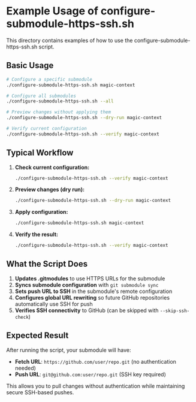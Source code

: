 # Example Usage of configure-submodule-https-ssh.sh

This directory contains examples of how to use the configure-submodule-https-ssh.sh script.

## Basic Usage

```bash
# Configure a specific submodule
./configure-submodule-https-ssh.sh magic-context

# Configure all submodules
./configure-submodule-https-ssh.sh --all

# Preview changes without applying them
./configure-submodule-https-ssh.sh --dry-run magic-context

# Verify current configuration
./configure-submodule-https-ssh.sh --verify magic-context
```

## Typical Workflow

1. **Check current configuration:**
   ```bash
   ./configure-submodule-https-ssh.sh --verify magic-context
   ```

2. **Preview changes (dry run):**
   ```bash
   ./configure-submodule-https-ssh.sh --dry-run magic-context
   ```

3. **Apply configuration:**
   ```bash
   ./configure-submodule-https-ssh.sh magic-context
   ```

4. **Verify the result:**
   ```bash
   ./configure-submodule-https-ssh.sh --verify magic-context
   ```

## What the Script Does

1. **Updates .gitmodules** to use HTTPS URLs for the submodule
2. **Syncs submodule configuration** with `git submodule sync`
3. **Sets push URL to SSH** in the submodule's remote configuration
4. **Configures global URL rewriting** so future GitHub repositories automatically use SSH for push
5. **Verifies SSH connectivity** to GitHub (can be skipped with `--skip-ssh-check`)

## Expected Result

After running the script, your submodule will have:
- **Fetch URL**: `https://github.com/user/repo.git` (no authentication needed)
- **Push URL**: `git@github.com:user/repo.git` (SSH key required)

This allows you to pull changes without authentication while maintaining secure SSH-based pushes.